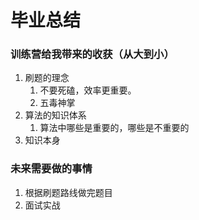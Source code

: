 # 毕业总结

### 训练营给我带来的收获（从大到小）

1. 刷题的理念
   1. 不要死磕，效率更重要。
   2. 五毒神掌
2. 算法的知识体系
   1. 算法中哪些是重要的，哪些是不重要的
3. 知识本身

### 未来需要做的事情

1. 根据刷题路线做完题目
2. 面试实战

